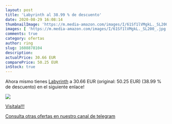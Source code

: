 ```yaml
---
layout: post
title: 'Labyrinth al 38.99 % de descuento'
date: 2020-08-29 16:08:14
thumbnailImage: 'https://m.media-amazon.com/images/I/61Sf1lVMgkL._SL200_.jpg'
images: [ 'https://m.media-amazon.com/images/I/61Sf1lVMgkL._SL200_.jpg' ]
comments: true
category: ofertas
author: ring
slug: 1608878104
description:
actualPrice: 30.66 EUR
comparePrice: 50.25 EUR
inStock: true
---
```


Ahora mismo tienes [Labyrinth](https://www.amazon.com/dp/1608878104/?tag=redken08-20) a 30.66 EUR (original: 50.25 EUR) (38.99 %  de descuento) en el siguiente enlace!

[![](https://m.media-amazon.com/images/I/61Sf1lVMgkL._SL200_.jpg)](https://www.amazon.com/dp/1608878104/?tag=redken08-20)

[Visítala!!!](https://www.amazon.com/dp/1608878104/?tag=redken08-20)

[Consulta otras ofertas en nuestro canal de telegram](https://t.me/s/ofertas25)
